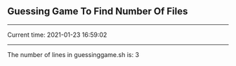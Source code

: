 ## Guessing Game To Find Number Of Files
-------------------------------------

Current time: 
2021-01-23 16:59:02

-------------------------------------
The number of lines in guessinggame.sh is: 
3

